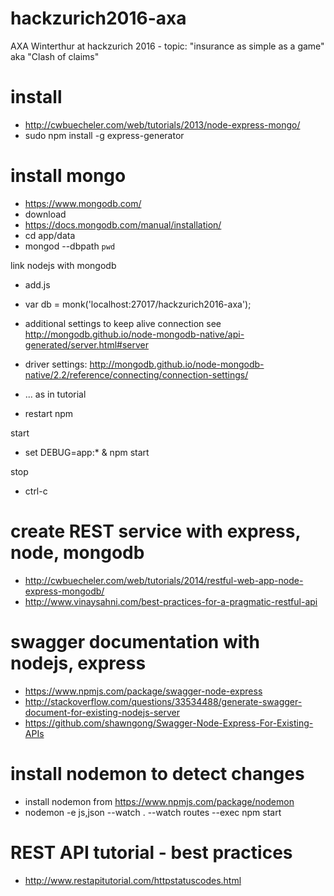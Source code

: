 # hackzurich2016-axa
AXA Winterthur at hackzurich 2016 - topic: "insurance as simple as a game" aka "Clash of claims"

# install
* http://cwbuecheler.com/web/tutorials/2013/node-express-mongo/
* sudo npm install -g express-generator


# install mongo
* https://www.mongodb.com/
* download
* https://docs.mongodb.com/manual/installation/
* cd app/data
* mongod --dbpath `pwd`


link nodejs with mongodb
* add.js
* var db = monk('localhost:27017/hackzurich2016-axa');
* additional settings to keep alive connection see
http://mongodb.github.io/node-mongodb-native/api-generated/server.html#server
* driver settings: http://mongodb.github.io/node-mongodb-native/2.2/reference/connecting/connection-settings/
* ... as in tutorial

* restart npm

start
* set DEBUG=app:* & npm start

stop
* ctrl-c

# create REST service with express, node, mongodb
* http://cwbuecheler.com/web/tutorials/2014/restful-web-app-node-express-mongodb/
* http://www.vinaysahni.com/best-practices-for-a-pragmatic-restful-api


# swagger documentation with nodejs, express
* https://www.npmjs.com/package/swagger-node-express
* http://stackoverflow.com/questions/33534488/generate-swagger-document-for-existing-nodejs-server
* https://github.com/shawngong/Swagger-Node-Express-For-Existing-APIs


# install nodemon to detect changes
* install nodemon from https://www.npmjs.com/package/nodemon
* nodemon -e js,json --watch . --watch routes --exec npm start

# REST API tutorial - best practices
* http://www.restapitutorial.com/httpstatuscodes.html